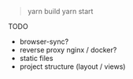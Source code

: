 > yarn build
> yarn start

TODO

- browser-sync?
- reverse proxy nginx / docker?
- static files
- project structure (layout / views)